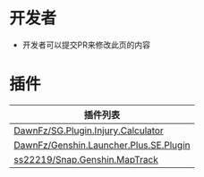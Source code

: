 # 开发者

* 开发者可以提交PR来修改此页的内容

# 插件
|插件列表|
|-|
|[DawnFz/SG.Plugin.Injury.Calculator](https://github.com/DawnFz/SG.Plugin.Injury.Calculator)|
|[DawnFz/Genshin.Launcher.Plus.SE.Plugin](https://github.com/DawnFz/Genshin.Launcher.Plus.SE.Plugin)|
|[ss22219/Snap.Genshin.MapTrack](https://github.com/ss22219/Snap.Genshin.MapTrack)|